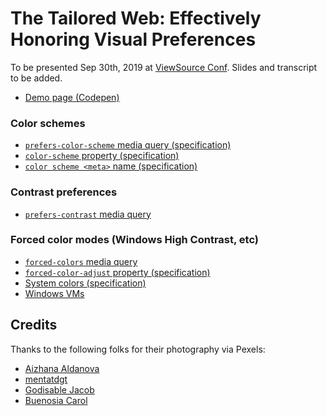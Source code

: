 # The Tailored Web: Effectively Honoring Visual Preferences

To be presented Sep 30th, 2019 at [ViewSource Conf](https://2019.viewsourceconf.org/#schedule). Slides and transcript to be added.

* [Demo page (Codepen)](https://codepen.io/somelaniesaid/pen/gVNMRG)

### Color schemes

* [`prefers-color-scheme` media query (specification)](https://drafts.csswg.org/mediaqueries-5/#prefers-color-scheme)
* [`color-scheme` property (specification)](https://www.w3.org/TR/css-color-adjust-1/#color-scheme-prop)
* [`color scheme <meta>` name (specification)](https://www.w3.org/TR/css-color-adjust-1/#color-scheme-meta)

### Contrast preferences

* [`prefers-contrast` media query](https://drafts.csswg.org/mediaqueries-5/#prefers-contrast)

### Forced color modes (Windows High Contrast, etc)

* [`forced-colors` media query](https://drafts.csswg.org/mediaqueries-5/#forced-colors)
* [`forced-color-adjust` property (specification)](https://www.w3.org/TR/css-color-adjust-1/#forced)
* [System colors (specification)](https://drafts.csswg.org/css-color/#css-system-colors)
* [Windows VMs](https://developer.microsoft.com/en-us/microsoft-edge/tools/vms/)

## Credits

Thanks to the following folks for their photography via Pexels:

* [Aizhana Aldanova](https://www.pexels.com/photo/woman-wearing-white-shirt-and-yellow-skirt-sitting-on-brown-concrete-brick-stairs-983564/)
* [mentatdgt](https://www.pexels.com/photo/woman-wearing-white-dress-shirt-and-blue-pants-936313/)
* [Godisable Jacob](https://www.pexels.com/photo/woman-standing-at-outdoors-while-holding-black-leather-bag-1394882/)
* [Buenosia Carol](https://www.pexels.com/photo/woman-holding-black-leather-bag-beside-bush-1204460/)